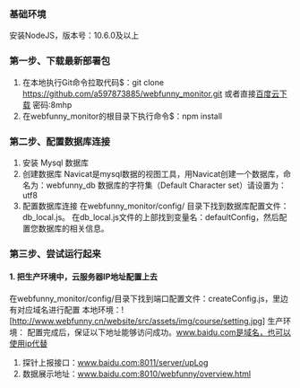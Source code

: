 ### 基础环境
安装NodeJS，版本号：10.6.0及以上

### 第一步、下载最新部署包
1. 在本地执行Git命令拉取代码$：git clone https://github.com/a597873885/webfunny_monitor.git
或者直接[百度云下载](https://pan.baidu.com/s/1r2YOGLkyTNy0VY-wObIjlA) 密码:8mhp
2. 在webfunny_monitor的根目录下执行命令$：npm install

### 第二步、配置数据库连接
1. 安装 Mysql 数据库
2. 创建数据库
  Navicat是mysql数据的视图工具，用Navicat创建一个数据库，命名为：webfunny_db
  数据库的字符集（Default Character set）请设置为：utf8
3. 配置数据库连接
  在webfunny_monitor/config/ 目录下找到数据库配置文件：db_local.js。
  在db_local.js文件的上部找到变量名：defaultConfig，然后配置您数据库的相关信息。
### 第三步、尝试运行起来  
#### 1. 把生产环境中，云服务器IP地址配置上去
在webfunny_monitor/config/目录下找到端口配置文件：createConfig.js，里边有对应域名进行配置
本地环境：![http://www.webfunny.cn/website/src/assets/img/course/setting.jpg]
生产环境：
配置完成后，保证以下地址能够访问成功。www.baidu.com是域名，也可以使用ip代替
1. 探针上报接口：www.baidu.com:8011/server/upLog
2. 数据展示地址：www.baidu.com:8010/webfunny/overview.html
